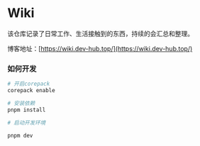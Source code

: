 # Wiki

该仓库记录了日常工作、生活接触到的东西，持续的会汇总和整理。

博客地址：[https://wiki.dev-hub.top/](https://wiki.dev-hub.top/)

### 如何开发

```bash
# 开启corepack
corepack enable

# 安装依赖
pnpm install

# 启动开发环境

pnpm dev

```
